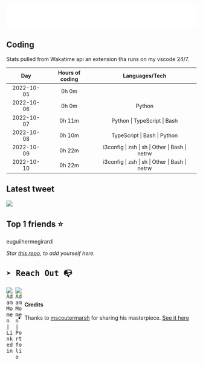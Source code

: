 
![test image size](/assets/welcome_message.gif)

## Coding
Stats pulled from Wakatime api an extension tha runs on my vscode 24/7.

|Day|Hours of coding|Languages/Tech|
|:-:|:-:|:-:|
|2022-10-05|0h 0m||
|2022-10-06|0h 0m|Python|
|2022-10-07|0h 11m|Python &#124; TypeScript &#124; Bash|
|2022-10-08|0h 10m|TypeScript &#124; Bash &#124; Python|
|2022-10-09|0h 22m|i3config &#124; zsh &#124; sh &#124; Other &#124; Bash &#124; netrw|
|2022-10-10|0h 22m|i3config &#124; zsh &#124; sh &#124; Other &#124; Bash &#124; netrw|

## Latest tweet
[<img src="<tweet-image-url>" width="400">](<tweet-url>)

## Top 1 friends ⭐️
euguilhermegirardi

*Star [this repo](https://github.com/AdamMomen/AdamMomen), to add yourself here.*


<samp>

## ➤ Reach Out :mailbox_with_no_mail:

>
  <a href="https://www.linkedin.com/in/adam-momen-99596275/">
     <img align="left" alt="Adam Momen | Linkedin" width="24px" src="./assets/Linkedin.svg" />
   </a>

   <a href="https://adammomen.com/">
     <img align="left" alt="Adam Momen | Portfolio" width="24px" src="./assets/web.svg" />
   </a>

</samp>

<br>

#### Credits
* Thanks to [mscoutermarsh](https://github.com/mscoutermarsh) for sharing his masterpiece. [See it here](https://github.com/mscoutermarsh/mscoutermarsh)